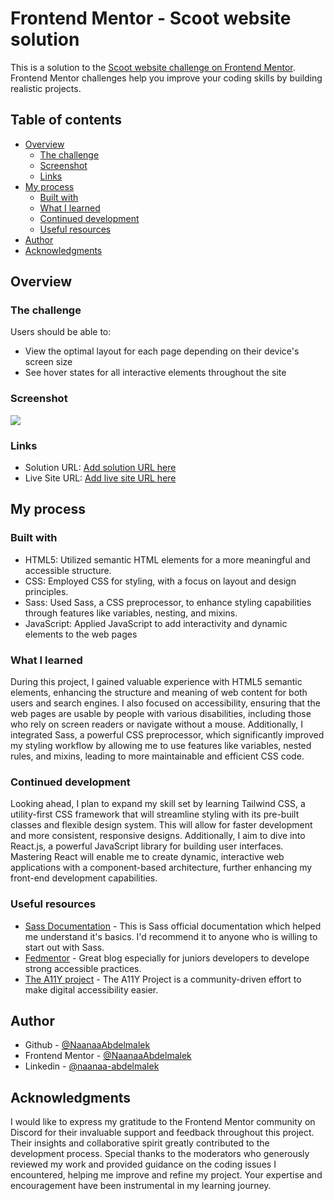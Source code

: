 # Frontend Mentor - Scoot website solution

This is a solution to the [Scoot website challenge on Frontend Mentor](https://www.frontendmentor.io/challenges/scoot-multipage-website-N76alNPRJ). Frontend Mentor challenges help you improve your coding skills by building realistic projects. 

## Table of contents

- [Overview](#overview)
  - [The challenge](#the-challenge)
  - [Screenshot](#screenshot)
  - [Links](#links)
- [My process](#my-process)
  - [Built with](#built-with)
  - [What I learned](#what-i-learned)
  - [Continued development](#continued-development)
  - [Useful resources](#useful-resources)
- [Author](#author)
- [Acknowledgments](#acknowledgments)


## Overview

### The challenge

Users should be able to:

- View the optimal layout for each page depending on their device's screen size
- See hover states for all interactive elements throughout the site

### Screenshot

![](./images/screenshot.png)


### Links

- Solution URL: [Add solution URL here](https://github.com/NaanaaAbdelmalek/scoot)
- Live Site URL: [Add live site URL here](https://naanaaabdelmalek.github.io/scoot/)

## My process

### Built with

- HTML5: Utilized semantic HTML elements for a more meaningful and accessible structure.
- CSS: Employed CSS for styling, with a focus on layout and design principles.
- Sass: Used Sass, a CSS preprocessor, to enhance styling capabilities through features like variables, nesting, and mixins.
- JavaScript: Applied JavaScript to add interactivity and dynamic elements to the web pages

### What I learned

During this project, I gained valuable experience with HTML5 semantic elements, enhancing the structure and meaning of web content for both users and search engines. I also focused on accessibility, ensuring that the web pages are usable by people with various disabilities, including those who rely on screen readers or navigate without a mouse. Additionally, I integrated Sass, a powerful CSS preprocessor, which significantly improved my styling workflow by allowing me to use features like variables, nested rules, and mixins, leading to more maintainable and efficient CSS code. 

### Continued development

Looking ahead, I plan to expand my skill set by learning Tailwind CSS, a utility-first CSS framework that will streamline styling with its pre-built classes and flexible design system. This will allow for faster development and more consistent, responsive designs. Additionally, I aim to dive into React.js, a powerful JavaScript library for building user interfaces. Mastering React will enable me to create dynamic, interactive web applications with a component-based architecture, further enhancing my front-end development capabilities.

### Useful resources

- [Sass Documentation](https://sass-lang.com/documentation/) - This is Sass official documentation which helped me understand it's basics. I'd recommend it to anyone who is willing to start out with Sass.
- [Fedmentor](https://fedmentor.dev/) - Great blog especially for juniors developers to develope strong accessible practices.
- [The A11Y project](https://www.a11yproject.com/) - The A11Y Project is a community-driven effort to make digital accessibility easier.



## Author

- Github - [@NaanaaAbdelmalek](https://github.com/NaanaaAbdelmalek)
- Frontend Mentor - [@NaanaaAbdelmalek](https://www.frontendmentor.io/profile/NaanaaAbdelmalek)
- Linkedin - [@naanaa-abdelmalek](https://www.linkedin.com/in/naanaaabdelmalek/)


## Acknowledgments

I would like to express my gratitude to the Frontend Mentor community on Discord for their invaluable support and feedback throughout this project. Their insights and collaborative spirit greatly contributed to the development process. Special thanks to the moderators who generously reviewed my work and provided guidance on the coding issues I encountered, helping me improve and refine my project. Your expertise and encouragement have been instrumental in my learning journey.

